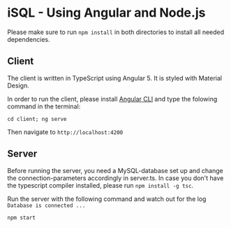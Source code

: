 # iSQL - Using Angular and Node.js

Please make sure to run `npm install` in both directories to install all needed dependencies.

## Client

The client is written in TypeScript using Angular 5. It is styled with Material Design.

In order to run the client, please install [Angular CLI](https://github.com/angular/angular-cli) and type the folowing command in the terminal:

```
cd client; ng serve
```

Then navigate to `http://localhost:4200`

## Server

Before running the server, you need a MySQL-database set up and change the connection-parameters accordingly in server.ts.
In case you don't have the typescript compiler installed, please run `npm install -g tsc`.

Run the server with the following command and watch out for the log `Database is connected ...`

```
npm start
```
